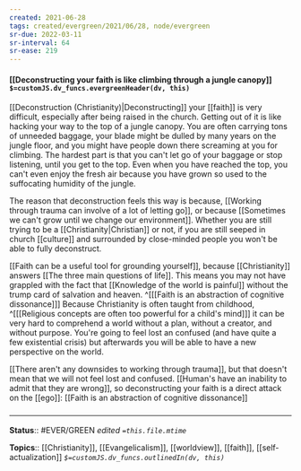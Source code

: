 ```yaml
---
created: 2021-06-28
tags: created/evergreen/2021/06/28, node/evergreen
sr-due: 2022-03-11
sr-interval: 64
sr-ease: 219
---
```


#### [[Deconstructing your faith is like climbing through a jungle canopy]] `$=customJS.dv_funcs.evergreenHeader(dv, this)`

[[Deconstruction (Christianity)|Deconstructing]] your [[faith]] is very difficult, especially after being raised in the church. Getting out of it is like hacking your way to the top of a jungle canopy. You are often carrying tons of unneeded baggage, your blade might be dulled by many years on the jungle floor, and you might have people down there screaming at you for climbing. The hardest part is that you can't let go of your baggage or stop listening, until you get to the top. Even when you have reached the top, you can't even enjoy the fresh air because you have grown so used to the suffocating humidity of the jungle.

The reason that deconstruction feels this way is because,
[[Working through trauma can involve of a lot of letting go]],
or because [[Sometimes we can't grow until we change our environment]]. Whether you are still trying to be a [[Christianity|Christian]] or not, if you are still seeped in church [[culture]] and surrounded by close-minded people you won't be able to fully deconstruct. 

[[Faith can be a useful tool for grounding yourself]], because [[Christianity]] answers [[The three main questions of life]]. This means you may not have grappled with the fact that [[Knowledge of the world is painful]] without the trump card of salvation and heaven.
^[[[Faith is an abstraction of cognitive dissonance]]]
Because Christianity is often taught from childhood, 
^[[[Religious concepts are often too powerful for a child's mind]]]
 it can be very hard to comprehend a world without a plan, without a creator, and without purpose. 
You're going to feel lost an confused (and have quite a few existential crisis) but afterwards you will be able to have a new perspective on the world.

[[There aren't any downsides to working through trauma]], but that doesn't mean that we will not feel lost and confused. [[Human's have an inability to admit that they are wrong]], so deconstructing your faith is a direct attack on the [[ego]]: [[Faith is an abstraction of cognitive dissonance]]

### <hr class="footnote"/>

**Status**:: #EVER/GREEN 
*edited `=this.file.mtime`*

**Topics**:: [[Christianity]], [[Evangelicalism]], [[worldview]], [[faith]], [[self-actualization]]
*`$=customJS.dv_funcs.outlinedIn(dv, this)`*